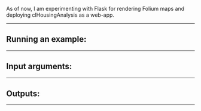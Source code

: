 As of now, I am experimenting with Flask for rendering Folium maps and deploying clHousingAnalysis as a web-app. 

---------------------------------------------------

## Running an example:

---------------------------------------------------
## Input arguments:

---------------------------------------------------
## Outputs:   

-----------------------------------------------------------


